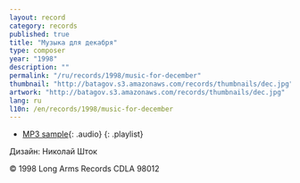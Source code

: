 ```yaml
---
layout: record
category: records
published: true
title: "Музыка для декабря"
type: composer
year: "1998"
description: ""
permalink: "/ru/records/1998/music-for-december"
thumbnail: "http://batagov.s3.amazonaws.com/records/thumbnails/dec.jpg"
artwork: "http://batagov.s3.amazonaws.com/records/thumbnails/dec.jpg"
lang: ru
l10n: /en/records/1998/music-for-december
---
```

	 
- [MP3 sample](http://batagov.s3.amazonaws.com/records/sounds/december.mp3){: .audio}
{: .playlist} 

Дизайн: Николай Шток  

© 1998 Long Arms Records CDLA 98012